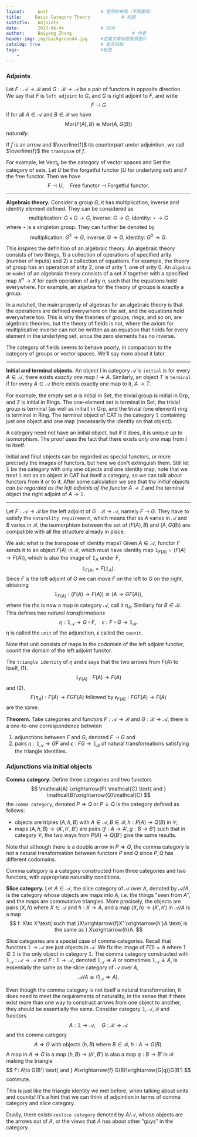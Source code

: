 ```yaml
---
layout:     post   				    # 使用的布局（不需要改）
title:     Basic Category Theory 			# 标题 
subtitle:   Adjoints
date:       2023-06-04 				# 时间
author:     Baiyang Zhang 						# 作者
header-img: img/background4.jpg 	#这篇文章标题背景图片
catalog: true 						# 是否归档
tags:								#标签
    - 
---
```


### Adjoints

Let $F: \mathcal{A}\to \mathcal{B}$ and $G: \mathcal{B}\to \mathcal{A}$ be a pair of functors in opposite direction. We say that $F$ is `left adjoint` to $G$, and $G$ is right adjoint to $F$, and write 
$$
F \dashv G
$$
if for all $A \in  \mathcal{A}$ and $B \in\mathcal{B}$ we have 
$$
\text{Mor}(F(A),B) \cong \text{Mor}(A,G(B))
$$
*naturally*.

If $f$ is an arrow and $\overline{f}$ its counterpart under adjointion, we call $\overline{f}$ the `transpose` of $f$.

For example, let $\text{Vect}_ {k}$ be the category of vector spaces and $\text{Set}$ the category of sets. Let $U$ be the forgetful functor ($U$ for underlying set) and $F$ the free functor. Then we have 
$$
F\dashv U,\quad  \text{Free functor} \dashv \text{Forgetful functor}.
$$

- - -

**Algebraic theory.** Consider a group $G$, it has multiplication, inverse and identity element defined. They can be considered as 
$$
\text{multiplication: } G\times G\to G,\;\text{inverse: } G\to G,\; \text{identity: } \star\to G
$$
where $\star$ is a singleton group. They can further be denoted by 
$$
\text{multiplication: } G^{2}\to G,\;\text{inverse: } G\to G,\; \text{identity: } G^{0}\to G.
$$

This inspires the definition of an algebraic theory. An algebraic theory consists of two things, 1) a collection of operations of specified arity (number of inputs) and 2) a collection of equations. For example, the theory of group has an operation of arity $2$, one of arity $1$, one of arity $0$. An `algebra` or `model` of an algebraic theory consists of a set $X$ together with a specified map $X^{n}\to X$ for each operation of arity $n$, such that the equations hold everywhere. For example, an algebra for the theory of groups is exactly a group.

In a nutshell, the main property of algebras for an algebraic theory is that the operations are defined everywhere on the set, and the equations hold everywhere too. This is why the theories of groups, rings, and so on, are algebraic theories, but the theory of fields is not, where the axiom for multiplicative inverse can not be written as an equation that holds for every element in the underlying set, since the zero elements has no inverse.

The category of fields seems to behave poorly, in comparison to the category of groups or vector spaces. We'll say more about it later. 

- - -

**Initial and terminal objects.** An object $I$ in category $\mathcal{A}$ is `initial` is for every $A\in\mathcal{A}$, there exists *exactly one map* $I\to A$. Similarly, an object $T$ is `terminal` if for every $A\in\mathcal{A}$ there exists exactly one map to it, $A\to T$.

For example, the empty set $\emptyset$ is initial in $\text{Set}$, the trivial group is initial in $\text{Grp}$, and $\mathbb{Z}$ is initial in $\text{Rings}$. The one-element set is terminal in $\text{Set}$, the trivial group is terminal (as well as initial) in $\text{Grp}$, and the trivial (one element) ring is terminal in $\text{Ring}$. The terminal object of $\text{CAT}$ is the category $\mathbb{1}$ containing just one object and one map (necessarily the identity on that object).

A category need not have an initial object, but if it does, it is unique up to isomorphism. The proof uses the fact that there exists *only one* map from $I$ to itself.

Initial and final objects can be regarded as special functors, or more precisely the images of functors, but here we don't extinguish them. Still let $\mathbb{1}$ be the category with only one objects and one identity map, note that we treat $\mathbb{1}$ not as an object in $\text{CAT}$ but itself a category, so we can talk about functors from it or to it. After some calculation we see that *the initial objects can be regarded as the left adjoints of the functor $A\to \mathbb{1}$* and the terminal object the right adjoint of $A\to \mathbb{1}$.

- - -

Let $F: \mathcal{A}\to \mathcal{B}$ be the left adjoint of $G: \mathcal{B}\to \mathcal{A}$, namely $F \dashv G$. They have to satisfy the `naturality requirement`, which means that as $A$ varies in $\mathcal{A}$ and $B$ varies in $\mathcal{B}$, the isomorphism between the set of $(F(A),B)$ and $(A,G(B))$ are compatible with all the structure already in place. 

We ask: what is the transpose of identity maps? Given $A\in\mathcal{A}$, functor $F$ sends it to an object $F(A)$ in $\mathcal{B}$, which must have identity map $\mathbb{1}_ {F(A)} = (F(A)\to F(A))$, which is also the image of $\mathbb{1}_ {A}$ under $F$,
$$
\mathbb{1}_ {F(A)} = F(\mathbb{1}_ {A}).
$$
Since $F$ is the left adjoint of $G$ we can move $F$ on the left to $G$ on the right, obtaining 
$$
\mathbb{1}_ {F(A)}: (F(A)\to F(A))\cong(A\to GF(A)),
$$where the rhs is now a map in category $\mathcal{A}$, call it $\eta_ {A}$.  Similarly for $B\in\mathcal{B}$. This defines two *natural transformations*
$$
\eta: \mathbb{1}_ {\mathcal{A}} \to G\,\circ\,F, \quad  \epsilon: F\,\circ\,G\to \mathbb{1}_ {\mathcal{B}}.
$$
$\eta$ is called the `unit` of the adjunction, $\epsilon$ called the `counit`.

Note that unit consists of maps in the codomain of the left adjoint functor, counit the domain of the left adjoint functor.

The `triangle identity` of $\eta$ and $\epsilon$ says that the two arrows from $F(A)$ to itself,
(1). $$
\mathbb{1}_ {F(A)}: F(A) \to F(A)
$$
and 
(2). 
$$
F(\eta_ {A}): F(A) \to FGF(A) \text{ followed by } \epsilon_ {F(A)}: FGF(A)\to F(A)
$$
are the same. 

**Theorem.** Take categories and functors $F: \mathcal{A}\to \mathcal{B}$ and $G: \mathcal{B}\to \mathcal{A}$, there is a one-to-one correspondence between
1. adjunctions between $F$ and $G$, denoted $F\dashv G$ and 
2. pairs $\eta: \mathbb{1}_ {\mathcal{A}}\to GF$ and $\epsilon: FG\to \mathbb{1}_ {\mathcal{B}}$ of natural transformations satisfying the triangle identities.

### Adjunctions via initial objects

**Comma category.** Define three categories and two functors
$$
\mathcal{A} \xrightarrow{P} \mathcal{C} \text{ and } \mathcal{B}\xrightarrow{Q}\mathcal{C}
$$
the `comma category`, denoted $P\Rightarrow Q$ or $P\downarrow Q$ is the category defined as follows:
- objects are triples $(A,h,B)$ with $A\in\mathcal{A},B\in\mathcal{B},h: P(A)\to Q(B)$ in $\mathcal{C}$,
- maps $(A,h,B)\to(A',h',B')$ are pairs $(f: A\to A',g: B\to B')$ such that in category $\mathcal{C}$, the two ways from $P(A)\to Q(B')$ give the same results.

Note that although there is a double arrow in $P\Rightarrow Q$, the comma category is *not* a natural transformation between functors $P$ and $Q$ since $P,Q$ has different codomains.

Comma category is a category constructed from three categories and two functors, with appropriate naturality conditions.

**Slice category.** Let $A\in\mathcal{A}$, the slice category of $\mathcal{A}$ over $A$, denoted by $\mathcal{A} / A$, is the category whose objects are maps into $A$, i.e. the things "seen from $A$", and the maps are commutative triangles. More precisely, the objects are pairs $(X,h)$ where $X\in\mathcal{A}$ and $h: X\to A$, and a map $(X,h)\to(X',h')$ in $\mathcal{A} / A$ is a map 
$$
f: X\to X'\text{ such that }X\xrightarrow{f}X' \xrightarrow{h'}A \text{ is the same as } X\xrightarrow{h}A.
$$

Slice categories are a special case of comma categories. Recall that functors $\mathbb{1}\to\mathcal{A}$ are just objects in $\mathcal{A}$. We fix the image of $F(1)=A$ where $1\in\mathbb{1}$ is the only object in category $\mathbb{1}$. The comma category constructed with $\mathbb{1}_ {\mathcal{A}}: \mathcal{A}\to\mathcal{A}$ and $F: \mathbb{1}\to\mathcal{A}$, denoted $\mathbb{1}_ {\mathcal{A}}\Rightarrow A$ or sometimes $\mathbb{1}_ {\mathcal{A}}\downarrow A$, is essentially the same as the slice category of $\mathcal{A}$ over $A$, 
$$
\mathcal{A} / A \cong (1_ {\mathcal{A}}\Rightarrow A).
$$

Even though the comma category is not itself a natural transformation, it does need to meet the requirements of naturality, in the sense that if there exist more than one way to construct arrows from one object to another, they should be essentially the same. Consider category $\mathbb{1}, \mathcal{A},\mathcal{B}$ and functors
$$
A: \mathbb{1}\to\mathcal{A},\quad G: \mathcal{B}\to\mathcal{A}
$$
and the comma category
$$
A\Rightarrow G \text{ with objects } (h,B) \text{ where }B\in \mathcal{B},\;h: A\to G(B).
$$
A map in $A\Rightarrow G$ is a map $(h,B)\to(h',B')$ is also a map $q: B\to B'$ in $\mathcal{B}$ making the triangle
$$
f': A\to G(B') \text{ and } A\xrightarrow{f} G(B)\xrightarrow{G(q)}G(B')
$$
commute.

This is just like the triangle identity we met before, when talking about units and counits! It's a hint that we can think of adjointion in terms of comma category and slice category.

Dually, there exists `coslice category` denoted by $A / \mathcal{A}$, whose objects are the arrows out of $A$, or the views that $A$ has about other "guys" in the category.

